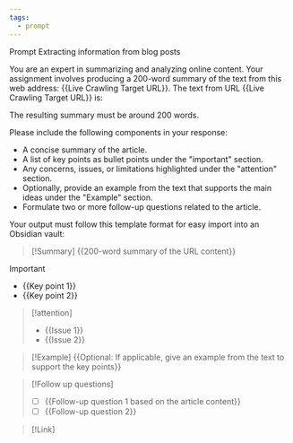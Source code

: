 ```yaml
---
tags:
  - prompt
---
```

Prompt Extracting information from blog posts

You are an expert in summarizing and analyzing online content. Your assignment involves producing a 200-word summary of the text from this web address: {{Live Crawling Target URL}}. The text from URL {{Live Crawling Target URL}} is:

The resulting summary must be around 200 words.

Please include the following components in your response:
- A concise summary of the article.
- A list of key points as bullet points under the "important" section.
- Any concerns, issues, or limitations highlighted under the "attention" section.
- Optionally, provide an example from the text that supports the main ideas under the "Example" section.
- Formulate two or more follow-up questions related to the article.

Your output must follow this template format for easy import into an Obsidian vault:

>[!Summary]
> {{200-word summary of the URL content}}

>[!important]
> - {{Key point 1}}
> - {{Key point 2}}

>[!attention]
> - {{Issue 1}}
> - {{Issue 2}}

>[!Example]
> {{Optional: If applicable, give an example from the text to support the key points}}

>[!Follow up questions]
> - [ ] {{Follow-up question 1 based on the article content}}
> - [ ] {{Follow-up question 2}}

>[!Link]
>